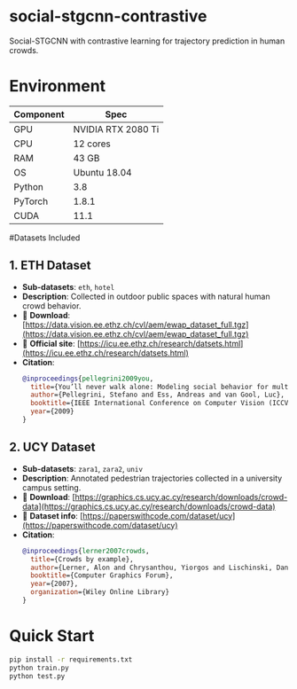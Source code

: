# social-stgcnn-contrastive
Social-STGCNN with contrastive learning for trajectory prediction in human crowds.

# Environment

| Component     | Spec                          |
|---------------|-------------------------------|
| GPU           | NVIDIA RTX 2080 Ti            |
| CPU           | 12 cores                      |
| RAM           | 43 GB                         |
| OS            | Ubuntu 18.04                  |
| Python        | 3.8                           |
| PyTorch       | 1.8.1                         |
| CUDA          | 11.1                          |




#Datasets Included

## 1. ETH Dataset

- **Sub-datasets**: `eth`, `hotel`
- **Description**: Collected in outdoor public spaces with natural human crowd behavior.
- 📎 **Download**: [https://data.vision.ee.ethz.ch/cvl/aem/ewap_dataset_full.tgz](https://data.vision.ee.ethz.ch/cvl/aem/ewap_dataset_full.tgz)
- 🔗 **Official site**: [https://icu.ee.ethz.ch/research/datsets.html](https://icu.ee.ethz.ch/research/datsets.html)
- **Citation**:
  ```bibtex
  @inproceedings{pellegrini2009you,
    title={You’ll never walk alone: Modeling social behavior for multi-target tracking},
    author={Pellegrini, Stefano and Ess, Andreas and van Gool, Luc},
    booktitle={IEEE International Conference on Computer Vision (ICCV)},
    year={2009}
  }


## 2. UCY Dataset

- **Sub-datasets**: `zara1`, `zara2`, `univ`
- **Description**: Annotated pedestrian trajectories collected in a university campus setting.
- 📎 **Download**: [https://graphics.cs.ucy.ac.cy/research/downloads/crowd-data](https://graphics.cs.ucy.ac.cy/research/downloads/crowd-data)
- 🔗 **Dataset info**: [https://paperswithcode.com/dataset/ucy](https://paperswithcode.com/dataset/ucy)
- **Citation**:
  ```bibtex
  @inproceedings{lerner2007crowds,
    title={Crowds by example},
    author={Lerner, Alon and Chrysanthou, Yiorgos and Lischinski, Dani},
    booktitle={Computer Graphics Forum},
    year={2007},
    organization={Wiley Online Library}
  }

# Quick Start
```bash
pip install -r requirements.txt
python train.py
python test.py
